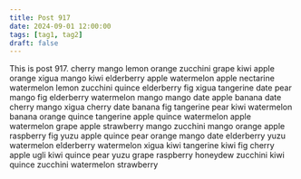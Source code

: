 ```yaml
---
title: Post 917
date: 2024-09-01 12:00:00
tags: [tag1, tag2]
draft: false
---
```

This is post 917.
cherry
mango
lemon
orange
zucchini
grape
kiwi
apple
orange
xigua
mango
kiwi
elderberry
apple
watermelon
apple
nectarine
watermelon
lemon
zucchini
quince
elderberry
fig
xigua
tangerine
date
pear
mango
fig
elderberry
watermelon
mango
mango
date
apple
banana
date
cherry
mango
xigua
cherry
date
banana
fig
tangerine
pear
kiwi
watermelon
banana
orange
quince
tangerine
apple
quince
watermelon
apple
watermelon
grape
apple
strawberry
mango
zucchini
mango
orange
apple
raspberry
fig
yuzu
apple
quince
pear
orange
mango
date
elderberry
yuzu
watermelon
elderberry
watermelon
xigua
kiwi
tangerine
kiwi
fig
cherry
apple
ugli
kiwi
quince
pear
yuzu
grape
raspberry
honeydew
zucchini
kiwi
quince
zucchini
watermelon
strawberry
